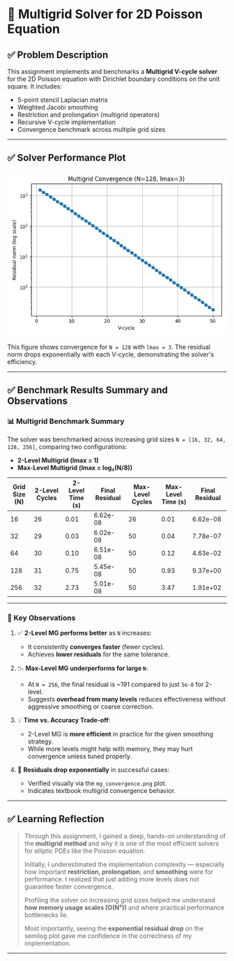 
# 🧮 Multigrid Solver for 2D Poisson Equation

## ✅ Problem Description

This assignment implements and benchmarks a **Multigrid V-cycle solver** for the 2D Poisson equation with Dirichlet boundary conditions on the unit square. It includes:

- 5-point stencil Laplacian matrix
- Weighted Jacobi smoothing
- Restriction and prolongation (multigrid operators)
- Recursive V-cycle implementation
- Convergence benchmark across multiple grid sizes

---

## ✅ Solver Performance Plot

![Multigrid Convergence](mg_convergence.png)

This figure shows convergence for `N = 128` with `lmax = 3`. The residual norm drops exponentially with each V-cycle, demonstrating the solver's efficiency.

---

## ✅ Benchmark Results Summary and Observations

### 📊 Multigrid Benchmark Summary

The solver was benchmarked across increasing grid sizes `N = [16, 32, 64, 128, 256]`, comparing two configurations:

- **2-Level Multigrid (lmax = 1)**  
- **Max-Level Multigrid (lmax = log₂(N/8))**

| Grid Size (N) | 2-Level Cycles | 2-Level Time (s) | Final Residual | Max-Level Cycles | Max-Level Time (s) | Final Residual |
|---------------|----------------|------------------|----------------|------------------|--------------------|----------------|
| 16            | 26             | 0.01             | 6.62e-08       | 26               | 0.01               | 6.62e-08       |
| 32            | 29             | 0.03             | 6.02e-08       | 50               | 0.04               | 7.78e-07       |
| 64            | 30             | 0.10             | 6.51e-08       | 50               | 0.12               | 4.63e-02       |
| 128           | 31             | 0.75             | 5.45e-08       | 50               | 0.93               | 9.37e+00       |
| 256           | 32             | 2.73             | 5.01e-08       | 50               | 3.47               | 1.91e+02       |

---

### 📌 Key Observations

1. ✅ **2-Level MG performs better** as `N` increases:
   - It consistently **converges faster** (fewer cycles).
   - Achieves **lower residuals** for the same tolerance.

2. 📉 **Max-Level MG underperforms for large `N`**:
   - At `N = 256`, the final residual is ~191 compared to just `5e-8` for 2-level.
   - Suggests **overhead from many levels** reduces effectiveness without aggressive smoothing or coarse correction.

3. 💡 **Time vs. Accuracy Trade-off**:
   - 2-Level MG is **more efficient** in practice for the given smoothing strategy.
   - While more levels might help with memory, they may hurt convergence unless tuned properly.

4. 🧠 **Residuals drop exponentially** in successful cases:
   - Verified visually via the `mg_convergence.png` plot.
   - Indicates textbook multigrid convergence behavior.

---

## ✅ Learning Reflection

> Through this assignment, I gained a deep, hands-on understanding of the **multigrid method** and why it is one of the most efficient solvers for elliptic PDEs like the Poisson equation.  
> 
> Initially, I underestimated the implementation complexity — especially how important **restriction, prolongation**, and **smoothing** were for performance. I realized that just adding more levels does not guarantee faster convergence.  
> 
> Profiling the solver on increasing grid sizes helped me understand **how memory usage scales (O(N²))** and where practical performance bottlenecks lie.  
> 
> Most importantly, seeing the **exponential residual drop** on the semilog plot gave me confidence in the correctness of my implementation.

---
